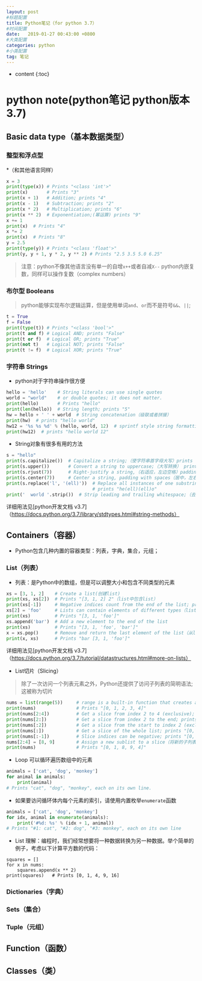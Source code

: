 ```yaml
---
layout: post
#标题配置
title: Python笔记（for python 3.7）
#时间配置
date:   2019-01-27 00:43:00 +0800
#大类配置
categories: python
#小类配置
tag: 笔记
---
```


* content
{:toc}
# python note(python笔记 python版本3.7)
## Basic data type（基本数据类型）
### 整型和浮点型 
*（和其他语言同样）
```python
x = 3
print(type(x)) # Prints "<class 'int'>"
print(x)       # Prints "3"
print(x + 1)   # Addition; prints "4"
print(x - 1)   # Subtraction; prints "2"
print(x * 2)   # Multiplication; prints "6"
print(x ** 2)  # Exponentiation;(幂运算) prints "9"
x += 1
print(x)  # Prints "4"
x *= 2
print(x)  # Prints "8"
y = 2.5
print(type(y)) # Prints "<class 'float'>"
print(y, y + 1, y * 2, y ** 2) # Prints "2.5 3.5 5.0 6.25"
```
>注意：python不像其他语言没有单一的自增`x++`或者自减`X--`
>python内嵌复数，同样可以操作复数（complex numbers）

### 布尔型 Booleans
>python能够实现布尔逻辑运算，但是使用单词`and`、`or`而不是符号`&&`、`||`;

```python
t = True
f = False
print(type(t)) # Prints "<class 'bool'>"
print(t and f) # Logical AND; prints "False"
print(t or f)  # Logical OR; prints "True"
print(not t)   # Logical NOT; prints "False"
print(t != f)  # Logical XOR; prints "True"
```

### 字符串 Strings

- python对于字符串操作很方便
```python
hello = 'hello'    # String literals can use single quotes
world = "world"    # or double quotes; it does not matter.
print(hello)       # Prints "hello"
print(len(hello))  # String length; prints "5"
hw = hello + ' ' + world  # String concatenation（级联或者拼接）
print(hw)  # prints "hello world"
hw12 = '%s %s %d' % (hello, world, 12)  # sprintf style string formatting
print(hw12)  # prints "hello world 12"
```
- String对象有很多有用的方法
```python
s = "hello"
print(s.capitalize())  # Capitalize a string;（使字符串首字母大写）prints "Hello"
print(s.upper())       # Convert a string to uppercase;（大写转换） prints "HELLO"
print(s.rjust(7))      # Right-justify a string,（右适应，左边空格）padding with spaces; prints "  hello"
print(s.center(7))     # Center a string, padding with spaces（居中，左右空格）; prints " hello "
print(s.replace('l', '(ell)'))  # Replace all instances of one substring with another;（部分字符替换）
                                # prints "he(ell)(ell)o"
print('  world '.strip())  # Strip leading and trailing whitespace;（去掉前后的空格）prints "world"
```
详细用法见[python开发文档 v3.7]（https://docs.python.org/3.7/library/stdtypes.html#string-methods）

## Containers（容器）
- Python包含几种内置的容器类型：列表，字典，集合，元组；
### List（列表）
- 列表：是Python中的数组，但是可以调整大小和包含不同类型的元素
```python
xs = [3, 1, 2]    # Create a list(创建list)
print(xs, xs[2])  # Prints "[3, 1, 2] 2"（list中包含list）
print(xs[-1])     # Negative indices count from the end of the list; prints "2"（负数：从后向前索引）
xs[2] = 'foo'     # Lists can contain elements of different types（list中可以包含不同的元素 修改list）
print(xs)         # Prints "[3, 1, 'foo']"
xs.append('bar')  # Add a new element to the end of the list
print(xs)         # Prints "[3, 1, 'foo', 'bar']"
x = xs.pop()      # Remove and return the last element of the list（从list尾移除一个元素 修改list）
print(x, xs)      # Prints "bar [3, 1, 'foo']"
```
详细用法见[python开发文档 v3.7]（https://docs.python.org/3.7/tutorial/datastructures.html#more-on-lists）
- List切片（Slicing）
>除了一次访问一个列表元素之外，Python还提供了访问子列表的简明语法;这被称为切片

```python
nums = list(range(5))     # range is a built-in function that creates a list of integers(range是python中内建的函数，自动生成一列整数)
print(nums)               # Prints "[0, 1, 2, 3, 4]"
print(nums[2:4])          # Get a slice from index 2 to 4 (exclusive); prints "[2, 3]"
print(nums[2:])           # Get a slice from index 2 to the end; prints "[2, 3, 4]"
print(nums[:2])           # Get a slice from the start to index 2 (exclusive); prints "[0, 1]"
print(nums[:])            # Get a slice of the whole list; prints "[0, 1, 2, 3, 4]"（相当于复制，注：不同于赋值用法）
print(nums[:-1])          # Slice indices can be negative; prints "[0, 1, 2, 3]"
nums[2:4] = [8, 9]        # Assign a new sublist to a slice（将新的子列表分配给切片，会改变list）
print(nums)               # Prints "[0, 1, 8, 9, 4]"
```
- Loop 可以循环遍历数组中的元素
```python
animals = ['cat', 'dog', 'monkey']
for animal in animals:
    print(animal)
# Prints "cat", "dog", "monkey", each on its own line.
```
- 如果要访问循环体内每个元素的索引，请使用内置枚举`enumerate`函数
```python
animals = ['cat', 'dog', 'monkey']
for idx, animal in enumerate(animals):
    print('#%d: %s' % (idx + 1, animal))
# Prints "#1: cat", "#2: dog", "#3: monkey", each on its own line
```
- List 理解：编程时，我们经常想要将一种数据转换为另一种数据。举个简单的例子，考虑以下计算平方数的代码：
```nums = [0, 1, 2, 3, 4]
squares = []
for x in nums:
    squares.append(x ** 2)
print(squares)   # Prints [0, 1, 4, 9, 16]
```

### Dictionaries（字典）
### Sets（集合）
### Tuple（元组）
## Function（函数）
## Classes（类）
